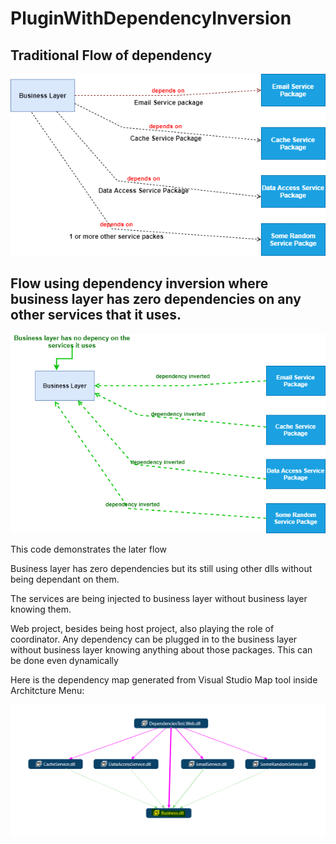 # PluginWithDependencyInversion



## Traditional Flow of dependency

![TraditionalDependencyFlow](https://github.com/AdilAta/PluginWithDependencyInversion/blob/main/Images/TraditionalDependencyFlow.drawio.png)


## Flow using dependency inversion where business layer has zero dependencies on any other services that it uses.

![PluginWithDependencyInversion](https://github.com/AdilAta/PluginWithDependencyInversion/blob/main/Images/PluginWithDependencyInversion.drawio.png)

This code demonstrates the later flow

Business layer has zero dependencies but its still using other dlls without being dependant on them.

The services are being injected to business layer without business layer knowing them.

Web project, besides being host project, also playing the role of coordinator. Any dependency can be plugged in to the business layer without business layer knowing anything about those packages. This can be done even dynamically


Here is the dependency map generated from Visual Studio Map tool inside Architcture Menu:

![DependencyMapGeneratedFromVisualStudio](https://github.com/AdilAta/PluginWithDependencyInversion/blob/main/Images/MapGeneratedFromVisualStudio.PNG)

